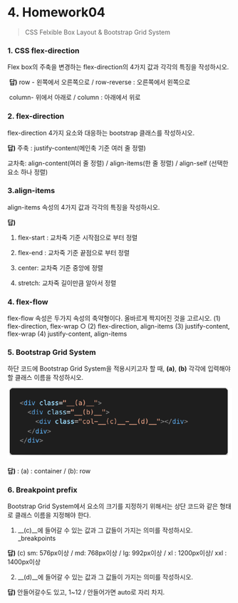 # 4. Homework04

>  CSS Felxible Box Layout & Bootstrap Grid System



### 1. CSS flex-direction

 Flex box의 주축을 변경하는 flex-direction의 4가지 값과 각각의 특징을 작성하시오.

​	**답)**  row - 왼쪽에서 오른쪽으로 / row-reverse : 오른쪽에서 왼쪽으로 

​		column- 위에서 아래로  / column : 아래에서 위로



### 2. flex-direction

flex-direction 4가지 요소와 대응하는 bootstrap 클래스를 작성하시오.

**답)**  주축 : justify-content(메인축 기준 여러 줄 정렬)

 교차축: align-content(여러 줄 정렬) /  align-items(한 줄 정렬) / align-self (선택한 요소 하나 정렬)



### 3.align-items

align-items 속성의 4가지 값과 각각의 특징을 작성하시오.

**답)**

1) flex-start : 교차죽 기준 시작점으로 부터 정렬

2) flex-end :  교차죽 기준 끝점으로 부터 정렬

3) center: 교차죽 기준 중앙에 정렬

4) stretch: 교차죽 길이만큼 알아서 정렬



### 4. flex-flow
flex-flow 속성은 두가지 속성의 축약형이다. 올바르게 짝지어진 것을 고르시오.
(1) flex-direction, flex-wrap  ○
(2) flex-direction, align-items
(3) justify-content, flex-wrap
(4) justify-content, align-items



### 5. Bootstrap Grid System
하단 코드에 Bootstrap Grid System을 적용시키고자 할 때, __(a)__, __(b)__ 각각에 입력해야 할 클래스 이름을 작성하시오.

![image-20210204170752597](web_04_homework.assets/image-20210204170752597.png)

 **답)** : (a) : container / (b): row 



### 6. Breakpoint prefix

Bootstrap Grid System에서 요소의 크기를 지정하기 위해서는 상단 코드와 같은 형태로
클래스 이름을 지정해야 한다.

1) __(c)__에 들어갈 수 있는 값과 그 값들이 가지는 의미를 작성하시오. _breakpoints 

  **답)** (c)   sm:  576px이상  / md:  768px이상 / lg:  992px이상  / xl :  1200px이상/ xxl : 1400px이상



2) __(d)__에 들어갈 수 있는 값과 그 값들이 가지는 의미를 작성하시오.

**답)** 안들어갈수도 있고, 1~12 / 안들어가면 auto로 자리 차지.